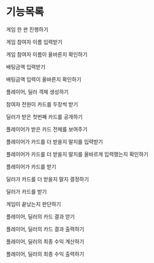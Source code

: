 # 기능목록

게임 한 판 진행하기  

게임 참여자 이름 입력받기
  
게임 참여자 이름이 올바른지 확인하기  

배팅금액 입력받기  

배팅금액 입력이 올바른지 확인하기  

플레이어, 딜러 객체 생성하기  

참여자 전원이 카드를 두장씩 받기  

딜러가 받은 첫번째 카드를 공개하기  

플레이어가 받은 카드 전체를 보여주기  

플레이어가 카드를 더 받을지 말지를 입력받기  

플레이어가 카드를 더 받을지 말지를 올바르게 입력했는지 확인하기  

플레이어가 카드를 받기  

딜러가 카드를 더 받을지 말지 결정하기  

딜러가 카드를 받기  

게임이 끝났는지 판단하기  

플레이어, 딜러의 카드 결과 얻기  

플레이어, 딜러의 카드 결과 출력하기  

플레이어, 딜러의 최종 수익 계산하기  

플레이어, 딜러의 최종 수익 출력하기  
